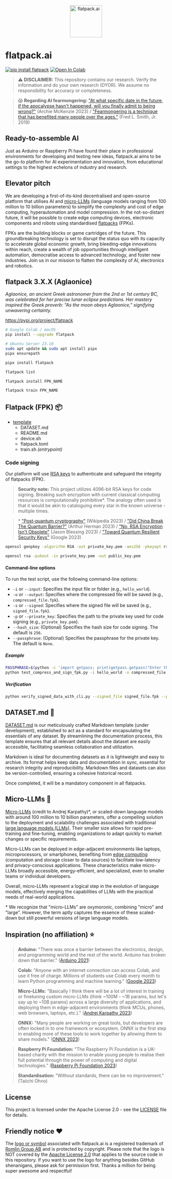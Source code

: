 <div align="center">
  <img src="https://raw.githubusercontent.com/romlingroup/flatpack-ai/main/client/static/images/flatpack_ai_logo.svg" width="100" height="100" alt="flatpack.ai">
</div>

# flatpack.ai

[![pip install flatpack](https://img.shields.io/badge/pip%20install-flatpack-5865f2)](https://pypi.org/project/flatpack/) [![Open In Colab](https://colab.research.google.com/assets/colab-badge.svg)](https://colab.research.google.com/github/romlingroup/flatpack-ai/blob/main/notebooks/flatpack_ai_playground.ipynb)

> :warning: **DISCLAIMER:** This repository contains our research. Verify the information and do your own research (DYOR). We assume no responsibility for accuracy or completeness.

> 😱 **Regarding AI fearmongering:** ["At what specific date in the future, if the apocalypse hasn't happened, will you finally admit to being wrong?"](https://bigthink.com/pessimists-archive/ai-fear-overpopulation/) (Archie McKenzie 2023) / ["Fearmongering is a technique that has benefited many people over the ages."](https://www.youtube.com/watch?v=2ZbRKxZ2cjM) (Fred L. Smith, Jr. 2019)

## Ready-to-assemble AI

Just as Arduino or Raspberry Pi have found their place in professional environments for developing and testing new ideas, flatpack.ai aims to be the go-to platform for AI experimentation and innovation, from educational settings to the highest echelons of industry and research.

## Elevator pitch

We are developing a first-of-its-kind decentralised and open-source platform that utilises AI and [micro-LLMs](https://github.com/romlingroup/flatpack-ai#micro-llms-) (language models ranging from 100 million to 10 billion parameters) to simplify the complexity and cost of edge computing, hyperautomation and model compression. In the not-so-distant future, it will be possible to create edge computing devices, electronic components and robots using standardised [flatpacks](https://github.com/romlingroup/flatpack-ai#flatpack-fpk-) (FPKs).

FPKs are the building blocks or game cartridges of the future. This groundbreaking technology is set to disrupt the status quo with its capacity to accelerate global economic growth, bring bleeding-edge innovations within reach, create a wealth of job opportunities through intelligent automation, democratise access to advanced technology, and foster new industries. Join us in our mission to flatten the complexity of AI, electronics and robotics.

## flatpack 3.X.X (Aglaonice)

*Aglaonice, an ancient Greek astronomer from the 2nd or 1st century BC, was celebrated for her precise lunar eclipse predictions. Her mastery inspired the Greek proverb: "As the moon obeys Aglaonice," signifying unwavering certainty.*

https://pypi.org/project/flatpack

```bash
# Google Colab / macOS
pip install --upgrade flatpack
```

```bash
# Ubuntu Server 23.10
sudo apt update && sudo apt install pipx
pipx ensurepath

pipx install flatpack
```

```bash
flatpack list
```

```bash
flatpack install FPK_NAME
```

```bash
flatpack train FPK_NAME
```

## Flatpack (FPK) 📦

- [template](warehouse/template)
  - DATASET.md
  - README.md
  - device.sh
  - flatpack.toml
  - train.sh *(entrypoint)*

### Code signing

Our platform will use [RSA keys](<https://en.wikipedia.org/wiki/RSA_(cryptosystem)>) to authenticate and safeguard the integrity of flatpacks (FPK).

> **Security note:** This project utilizes 4096-bit RSA keys for code signing. Breaking such encryption with current classical computing resources is computationally prohibitive\*. The analogy often used is that it would be akin to cataloguing every star in the known universe - multiple times.

> \* ["Post-quantum cryptography"](https://en.wikipedia.org/wiki/Post-quantum_cryptography) (Wikipedia 2023) / ["Did China Break The Quantum Barrier?"](https://www.forbes.com/sites/arthurherman/2023/01/10/did-china-break-the-quantum-barrier/) (Arthur Herman 2023) / ["No, RSA Encryption Isn't Obsolete"](https://www.aei.org/foreign-and-defense-policy/no-rsa-encryption-isnt-obsolete/) (Jason Blessing 2023) / ["Toward Quantum Resilient Security Keys"](https://security.googleblog.com/2023/08/toward-quantum-resilient-security-keys.html) (Google 2023)

```bash
openssl genpkey -algorithm RSA -out private_key.pem -aes256 -pkeyopt rsa_keygen_bits:4096
```

```bash
openssl rsa -pubout -in private_key.pem -out public_key.pem
```

#### Command-line options

To run the test script, use the following command-line options:

- `-i` or `--input`: Specifies the input file or folder (e.g., `hello_world`).
- `-o` or `--output`: Specifies where the compressed file will be saved (e.g., `compressed_file.fpk`).
- `-s` or `--signed`: Specifies where the signed file will be saved (e.g., `signed_file.fpk`).
- `-p` or `--private_key`: Specifies the path to the private key used for code signing (e.g., `private_key.pem`).
- `--hash_size`: (Optional) Specifies the hash size for code signing. The default is `256`.
- `--passphrase`: (Optional) Specifies the passphrase for the private key. The default is `None`.

##### Example

```bash
PASSPHRASE=$(python -c 'import getpass; print(getpass.getpass("Enter the passphrase: "))')
python test_compress_and_sign_fpk.py -i hello_world -o compressed_file.fpk -s signed_file.fpk -p private_key.pem --hash_size 256 --passphrase "$PASSPHRASE"
```

##### Verification

```bash
python verify_signed_data_with_cli.py --signed_file signed_file.fpk --public_key public_key.pem
```

## DATASET.md 📖

[DATASET.md](https://github.com/romlingroup/flatpack-ai/blob/main/datasets/DATASET.md) is our meticulously crafted Markdown template (under development), established to act as a standard for encapsulating the essentials of any dataset. By streamlining the documentation process, this template ensures that all relevant details about the dataset are easily accessible, facilitating seamless collaboration and utilization.

Markdown is ideal for documenting datasets as it is lightweight and easy to archive. Its format helps keep data and documentation in sync, essential for research integrity and reproducibility. Markdown files and datasets can also be version-controlled, ensuring a cohesive historical record.

Once completed, it will be a mandatory component in all flatpacks.

## Micro-LLMs 🤏

[Micro-LLMs](https://github.com/karpathy/llama2.c#contributing) (credit to Andrej Karpathy)\*, or scaled-down language models with around 100 million to 10 billion parameters, offer a compelling solution to the deployment and scalability challenges associated with traditional [large language models (LLMs)](https://en.wikipedia.org/wiki/Large_language_model). Their smaller size allows for rapid pre-training and fine-tuning, enabling organizations to adapt quickly to market changes or specific requirements.

Micro-LLMs can be deployed in edge-adjacent environments like laptops, microprocessors, or smartphones, benefiting from [edge computing](https://en.wikipedia.org/wiki/Edge_computing) (computation and storage closer to data sources) to facilitate low-latency and privacy-conscious applications. These characteristics make micro-LLMs broadly accessible, energy-efficient, and specialized, even to smaller teams or individual developers.

Overall, micro-LLMs represent a logical step in the evolution of language models, effectively merging the capabilities of LLMs with the practical needs of real-world applications.

\* We recognize that "micro-LLMs" are oxymoronic, combining "micro" and "large". However, the term aptly captures the essence of these scaled-down but still powerful versions of large language models.

## Inspiration (no affiliation) ⭐

> **Arduino:** "There was once a barrier between the electronics, design, and programming world and the rest of the world. Arduino has broken down that barrier." ([Arduino 2021](https://www.arduino.cc/en/about))

> **Colab:** "Anyone with an internet connection can access Colab, and use it free of charge. Millions of students use Colab every month to learn Python programming and machine learning." ([Google 2023](https://blog.google/technology/developers/google-colab-ai-coding-features/))

> **Micro-LLMs:** "Basically I think there will be a lot of interest in training or finetuning custom micro-LLMs (think ~100M - ~1B params, but let's say up to ~10B params) across a large diversity of applications, and deploying them in edge-adjacent environments (think MCUs, phones, web browsers, laptops, etc.)." ([Andrej Karpathy 2023](https://github.com/karpathy/llama2.c#contributing))

> **ONNX:** "Many people are working on great tools, but developers are often locked in to one framework or ecosystem. ONNX is the first step in enabling more of these tools to work together by allowing them to share models." ([ONNX 2023](https://onnx.ai/about.html))

> **Raspberry Pi Foundation:** "The Raspberry Pi Foundation is a UK-based charity with the mission to enable young people to realise their full potential through the power of computing and digital technologies." ([Raspberry Pi Foundation 2023](https://www.raspberrypi.org/about/))

> **Standardisation:** "Without standards, there can be no improvement." (Taiichi Ohno)

## License

This project is licensed under the Apache License 2.0 - see the [LICENSE](LICENSE) file for details.

## Friendly notice ❤️

The [logo or symbol](https://github.com/romlingroup/flatpack-ai/blob/main/client/static/images/flatpack_ai_logo.svg) associated with flatpack.ai is a registered trademark of [Romlin Group AB](https://romlin.com) and is protected by copyright. Please note that the logo is NOT covered by the [Apache License 2.0](https://www.apache.org/licenses/LICENSE-2.0) that applies to the source code in this repository. If you want to use the logo for anything besides GitHub shenanigans, please ask for permission first. Thanks a million for being super awesome and respectful!
